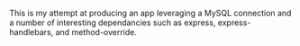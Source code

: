 This is my attempt at producing an app leveraging a MySQL connection and a number of interesting dependancies such as express, express-handlebars, and method-override. 